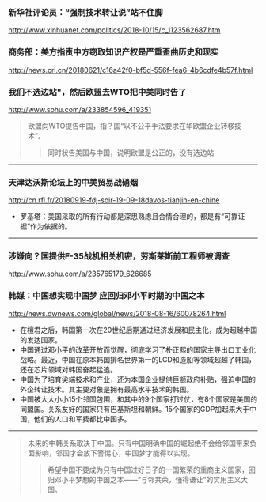 ### 新华社评论员：“强制技术转让说”站不住脚
http://www.xinhuanet.com/politics/2018-10/15/c_1123562687.htm
### 商务部：美方指责中方窃取知识产权是严重歪曲历史和现实
http://news.cri.cn/20180621/c16a42f0-bf5d-556f-fea6-4b6cdfe4b57f.html
### 我们不选边站"，然后欧盟去WTO把中美同时告了
http://www.sohu.com/a/233854596_419351
>欧盟向WTO提告中国，指？国“以不公平手法要求在华欧盟企业转移技术”。
>>同时状告美国与中国，说明欧盟是公正的，没有选边站
---
### 天津达沃斯论坛上的中美贸易战硝烟
http://cn.rfi.fr/20180919-fdj-soir-19-09-18davos-tianjin-en-chine
- 罗基塔：美国采取的所有行动都是深思熟虑且合情合理的，都是有“可靠证据”作为依据的。
---
### 涉嫌向？国提供F-35战机相关机密，劳斯莱斯前工程师被调查
http://www.sohu.com/a/235765179_626685
### 韩媒：中国想实现中国梦 应回归邓小平时期的中国之本
http://news.dwnews.com/global/news/2018-08-16/60078264.html
- 在檀君之后，韩国第一次在20世纪后期通过经济发展和民主化，成为超越中国的发达国家。
- 中国通过邓小平的改革开放而觉醒，彻底学习了朴正熙的国家主导出口工业化战略。最近，中国在原本韩国排名世界第一的LCD和造船等领域超越了韩国，还在芯片领域对韩国奋起猛追。
- 中国为了培育尖端技术和产业，还为本国企业提供巨额政府补贴，强迫中国的外企转让技术。其主要对象是拥有最高水平技术的韩国。
- 中国被大大小小15个邻国包围，和其中的9个国家打过仗，有8个国家是美国的同盟国。关系友好的国家只有巴基斯坦和朝鲜。15个国家的GDP加起来大于中国，他们的人口和军费都比中国多。
---
>未来的中韩关系取决于中国。只有中国明确中国的崛起绝不会给邻国带来负面影响，邻国才会放下警惕心，中国梦才能得以实现。
>>希望中国不要成为只有中国过好日子的一国繁荣的重商主义国家，回归邓小平梦想的中国之本——“与邻共荣，懂得谦让”的实用主义大国。